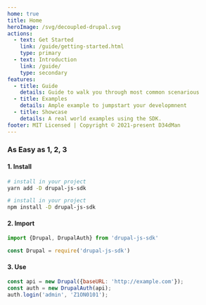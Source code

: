 ```yaml
---
home: true
title: Home
heroImage: /svg/decoupled-drupal.svg
actions:
  - text: Get Started
    link: /guide/getting-started.html
    type: primary
  - text: Introduction
    link: /guide/
    type: secondary
features:
  - title: Guide
    details: Guide to walk you through most common scenarious
  - title: Examples
    details: Ample example to jumpstart your developmnent
  - title: Showcase
    details: A real world examples using the SDK.
footer: MIT Licensed | Copyright © 2021-present D34dMan
---
```


### As Easy as 1, 2, 3

#### 1. Install
<CodeGroup>
  <CodeGroupItem title="YARN" active>

```bash
# install in your project
yarn add -D drupal-js-sdk
```
  </CodeGroupItem>

  <CodeGroupItem title="NPM">
  
```bash
# install in your project
npm install -D drupal-js-sdk
```

  </CodeGroupItem>
</CodeGroup>

#### 2. Import
<CodeGroup>
  <CodeGroupItem title="ES Module" active>

```js
import {Drupal, DrupalAuth} from 'drupal-js-sdk'
```
  </CodeGroupItem>

  <CodeGroupItem title="Require">
  
```js
const Drupal = require('drupal-js-sdk')
```

  </CodeGroupItem>
</CodeGroup>

#### 3. Use
```js
const api = new Drupal({baseURL: 'http://example.com'});
const auth = new DrupalAuth(api);
auth.login('admin', 'Z1ON0101');
```